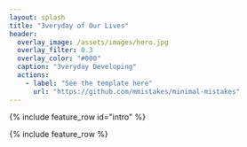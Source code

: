 ```yaml
---
layout: splash
title: "3veryday of Our Lives"
header:
  overlay_image: /assets/images/hero.jpg
  overlay_filter: 0.3
  overlay_color: "#000"
  caption: "3veryday Developing"
  actions:
    - label: "See the template here"
      url: "https://github.com/mmistakes/minimal-mistakes"
---
```


{% include feature_row id="intro" %}

{% include feature_row %}
